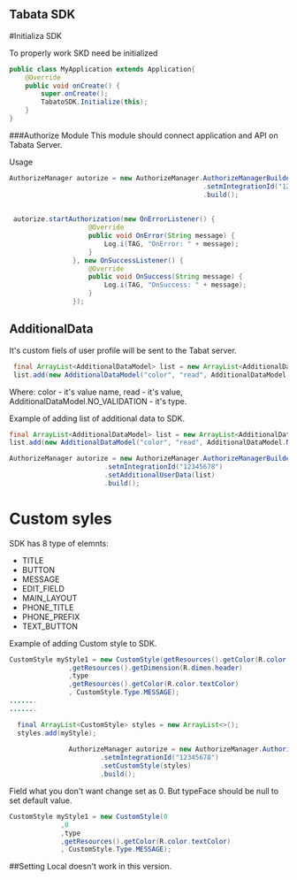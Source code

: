 ## Tabata SDK

#Initializa SDK

To properly work SKD need be initialized
```java
public class MyApplication extends Application{
    @Override
    public void onCreate() {
        super.onCreate();
        TabatoSDK.Initialize(this);
    }
}
```

###Authorize Module 
This module should connect application and API on Tabata Server.


Usage


```java
AuthorizeManager autorize = new AuthorizeManager.AuthorizeManagerBuilder()
                                                 .setmIntegrationId("12345678")
                                                 .build();
                                                 
                                                 
 autorize.startAuthorization(new OnErrorListener() {
                    @Override
                    public void OnError(String message) {
                        Log.i(TAG, "OnError: " + message);
                    }
                }, new OnSuccessListener() {
                    @Override
                    public void OnSuccess(String message) {
                        Log.i(TAG, "OnSuccess: " + message);
                    }
                });    
```       

## AdditionalData 

It's custom fiels of user profile will be sent to the Tabat server.

```java
 final ArrayList<AdditionalDataModel> list = new ArrayList<AdditionalDataModel>();
 list.add(new AdditionalDataModel("color", "read", AdditionalDataModel.NO_VALIDATION));
```
Where: color - it's value name, read - it's value, AdditionalDataModel.NO_VALIDATION - it's type.

Example of adding list of additional data to SDK.

```java
final ArrayList<AdditionalDataModel> list = new ArrayList<AdditionalDataModel>();
list.add(new AdditionalDataModel("color", "read", AdditionalDataModel.NO_VALIDATION));

AuthorizeManager autorize = new AuthorizeManager.AuthorizeManagerBuilder()
                        .setmIntegrationId("12345678")
                        .setAdditionalUserData(list)
                        .build();
```   

# Custom syles

SDK has 8 type of elemnts:

 * TITLE
 * BUTTON
 * MESSAGE
 * EDIT_FIELD
 * MAIN_LAYOUT
 * PHONE_TITLE
 * PHONE_PREFIX
 * TEXT_BUTTON
 
 Example of adding Custom style  to SDK.
 
 ```java
 CustomStyle myStyle1 = new CustomStyle(getResources().getColor(R.color.bg)
                ,getResources().getDimension(R.dimen.header)
                ,type
                ,getResources().getColor(R.color.textColor)
                , CustomStyle.Type.MESSAGE);
.......
.......

   final ArrayList<CustomStyle> styles = new ArrayList<>();
   styles.add(myStyle);
   
                AuthorizeManager autorize = new AuthorizeManager.AuthorizeManagerBuilder()
                        .setmIntegrationId("12345678")
                        .setCustomStyle(styles)
                        .build();
  ```                      
  
 Field what you don't want change set as 0. But typeFace should be null to set default value.
 
   ```java
 CustomStyle myStyle1 = new CustomStyle(0
                ,0
                ,type
                ,getResources().getColor(R.color.textColor)
                , CustomStyle.Type.MESSAGE);
``` 
##Setting Local doesn't work in this version. 
  
 
